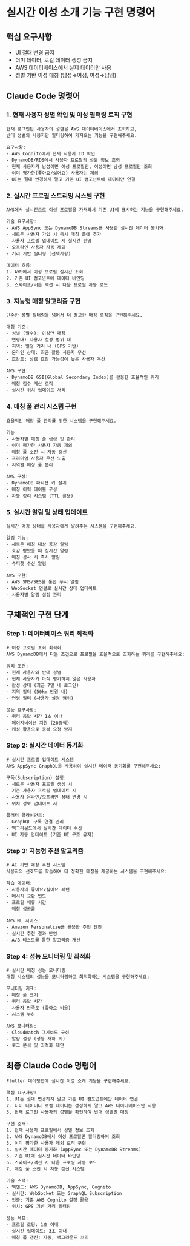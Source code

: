 # 실시간 이성 소개 기능 구현 명령어

## 핵심 요구사항
- UI 절대 변경 금지
- 더미 데이터, 로컬 데이터 생성 금지  
- AWS 데이터베이스에서 실제 데이터만 사용
- 성별 기반 이성 매칭 (남성→여성, 여성→남성)

## Claude Code 명령어

### 1. 현재 사용자 성별 확인 및 이성 필터링 로직 구현
```
현재 로그인된 사용자의 성별을 AWS 데이터베이스에서 조회하고, 
반대 성별의 사용자만 필터링하여 가져오는 기능을 구현해주세요.

요구사항:
- AWS Cognito에서 현재 사용자 ID 확인
- DynamoDB/RDS에서 사용자 프로필의 성별 정보 조회
- 현재 사용자가 남성이면 여성 프로필만, 여성이면 남성 프로필만 조회
- 이미 평가한(좋아요/싫어요) 사용자는 제외
- UI는 절대 변경하지 말고 기존 UI 컴포넌트에 데이터만 연결
```

### 2. 실시간 프로필 스트리밍 시스템 구현
```
AWS에서 실시간으로 이성 프로필을 가져와서 기존 UI에 표시하는 기능을 구현해주세요.

기술 요구사항:
- AWS AppSync 또는 DynamoDB Streams를 사용한 실시간 데이터 동기화
- 새로운 사용자 가입 시 즉시 매칭 풀에 추가
- 사용자 프로필 업데이트 시 실시간 반영
- 오프라인 사용자 자동 제외
- 거리 기반 필터링 (선택사항)

데이터 흐름:
1. AWS에서 이성 프로필 실시간 조회
2. 기존 UI 컴포넌트에 데이터 바인딩
3. 스와이프/버튼 액션 시 다음 프로필 자동 로드
```

### 3. 지능형 매칭 알고리즘 구현
```
단순한 성별 필터링을 넘어서 더 정교한 매칭 로직을 구현해주세요.

매칭 기준:
- 성별 (필수): 이성만 매칭
- 연령대: 사용자 설정 범위 내
- 지역: 일정 거리 내 (GPS 기반)
- 온라인 상태: 최근 활동 사용자 우선
- 호감도: 상호 호감 가능성이 높은 사용자 우선

AWS 구현:
- DynamoDB GSI(Global Secondary Index)를 활용한 효율적인 쿼리
- 매칭 점수 계산 로직
- 실시간 위치 업데이트 처리
```

### 4. 매칭 풀 관리 시스템 구현
```
효율적인 매칭 풀 관리를 위한 시스템을 구현해주세요.

기능:
- 사용자별 매칭 풀 생성 및 관리
- 이미 평가한 사용자 자동 제외
- 매칭 풀 소진 시 자동 갱신
- 프리미엄 사용자 우선 노출
- 지역별 매칭 풀 분리

AWS 구성:
- DynamoDB 파티션 키 설계
- 매칭 이력 테이블 구성
- 자동 정리 시스템 (TTL 활용)
```

### 5. 실시간 알림 및 상태 업데이트
```
실시간 매칭 상태를 사용자에게 알려주는 시스템을 구현해주세요.

알림 기능:
- 새로운 매칭 대상 등장 알림
- 호감 받았을 때 실시간 알림
- 매칭 성사 시 즉시 알림
- 슈퍼챗 수신 알림

AWS 구현:
- AWS SNS/SES를 통한 푸시 알림
- WebSocket 연결로 실시간 상태 업데이트
- 사용자별 알림 설정 관리
```

## 구체적인 구현 단계

### Step 1: 데이터베이스 쿼리 최적화
```
# 이성 프로필 조회 최적화
AWS DynamoDB에서 다음 조건으로 프로필을 효율적으로 조회하는 쿼리를 구현해주세요:

쿼리 조건:
- 현재 사용자와 반대 성별
- 현재 사용자가 아직 평가하지 않은 사용자
- 활성 상태 (최근 7일 내 로그인)
- 지역 필터 (50km 반경 내)
- 연령 필터 (사용자 설정 범위)

성능 요구사항:
- 쿼리 응답 시간 1초 이내
- 페이지네이션 지원 (20명씩)
- 캐싱 활용으로 중복 요청 방지
```

### Step 2: 실시간 데이터 동기화
```
# 실시간 프로필 업데이트 시스템
AWS AppSync GraphQL을 사용하여 실시간 데이터 동기화를 구현해주세요:

구독(Subscription) 설정:
- 새로운 사용자 프로필 생성 시
- 기존 사용자 프로필 업데이트 시
- 사용자 온라인/오프라인 상태 변경 시
- 위치 정보 업데이트 시

플러터 클라이언트:
- GraphQL 구독 연결 관리
- 백그라운드에서 실시간 데이터 수신
- UI 자동 업데이트 (기존 UI 구조 유지)
```

### Step 3: 지능형 추천 알고리즘
```
# AI 기반 매칭 추천 시스템
사용자의 선호도를 학습하여 더 정확한 매칭을 제공하는 시스템을 구현해주세요:

학습 데이터:
- 사용자의 좋아요/싫어요 패턴
- 메시지 교환 빈도
- 프로필 체류 시간
- 매칭 성공률

AWS ML 서비스:
- Amazon Personalize를 활용한 추천 엔진
- 실시간 추천 결과 반영
- A/B 테스트를 통한 알고리즘 개선
```

### Step 4: 성능 모니터링 및 최적화
```
# 실시간 매칭 성능 모니터링
매칭 시스템의 성능을 모니터링하고 최적화하는 시스템을 구현해주세요:

모니터링 지표:
- 매칭 풀 크기
- 쿼리 응답 시간
- 사용자 만족도 (좋아요 비율)
- 시스템 부하

AWS 모니터링:
- CloudWatch 대시보드 구성
- 알람 설정 (성능 저하 시)
- 로그 분석 및 최적화 제안
```

## 최종 Claude Code 명령어

```
Flutter 데이팅앱에 실시간 이성 소개 기능을 구현해주세요.

핵심 요구사항:
1. UI는 절대 변경하지 말고 기존 UI 컴포넌트에만 데이터 연결
2. 더미 데이터나 로컬 데이터는 생성하지 말고 AWS 데이터베이스만 사용
3. 현재 로그인 사용자의 성별을 확인하여 반대 성별만 매칭

구현 순서:
1. 현재 사용자 프로필에서 성별 정보 조회
2. AWS DynamoDB에서 이성 프로필만 필터링하여 조회
3. 이미 평가한 사용자 제외 로직 구현
4. 실시간 데이터 동기화 (AppSync 또는 DynamoDB Streams)
5. 기존 UI에 실시간 데이터 바인딩
6. 스와이프/액션 시 다음 프로필 자동 로드
7. 매칭 풀 소진 시 자동 갱신 시스템

기술 스택:
- 백엔드: AWS DynamoDB, AppSync, Cognito
- 실시간: WebSocket 또는 GraphQL Subscription
- 인증: 기존 AWS Cognito 설정 활용
- 위치: GPS 기반 거리 필터링

성능 목표:
- 프로필 로딩: 1초 이내
- 실시간 업데이트: 3초 이내
- 매칭 풀 갱신: 자동, 백그라운드 처리
```